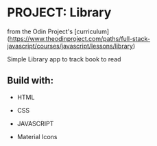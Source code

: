 # PROJECT: Library

from the Odin Project\'s [curriculum]
(https://www.theodinproject.com/paths/full-stack-javascript/courses/javascript/lessons/library)

Simple Library app to track book to read

## Build with:

- HTML
- CSS
- JAVASCRIPT

- Material Icons
